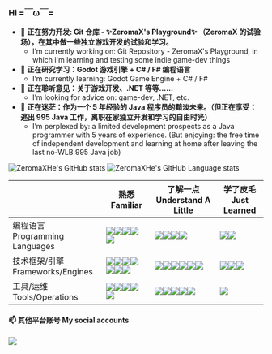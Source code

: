 ### Hi =￣ω￣=

- 🔭 **正在努力开发: Git 仓库 - ✨ZeromaX's Playground✨ （ZeromaX 的试验场），在其中做一些独立游戏开发的试验和学习。**
  - I’m currently working on: Git Repository - ZeromaX's Playground, in which i'm learning and testing some indie game-dev things
- 🌱 **正在研究学习：Godot 游戏引擎 + C# / F# 编程语言**
  - I’m currently learning: Godot Game Engine + C# / F#
- 👯 **正在聆听意见：关于游戏开发、.NET 等等……**
  - I’m looking for advice on: game-dev, .NET, etc.
- 🤔 **正在迷茫：作为一个 5 年经验的 Java 程序员的黯淡未来。（但正在享受：逃出 995 Java 工作，离职在家独立开发和学习的自由时光）**
  - I’m perplexed by: a limited development prospects as a Java programmer with 5 years of experience. (But enjoying: the free time of independent development and learning at home after leaving the last no-WLB 995 Java job)

![ZeromaXHe's GitHub stats](https://github-readme-stats.vercel.app/api?username=ZeromaXHe&show_icons=true&include_all_commits=true&line_height=21&locale=cn) ![ZeromaXHe's GitHub Language stats](https://github-readme-stats.vercel.app/api/top-langs?username=ZeromaXHe&layout=compact&locale=cn&hide=HTML,JavaScript)

|                                    | 熟悉<br/>Familiar                                            | 了解一点<br/>Understand A Little                                 | 学了皮毛<br/> Just Learned                                  |
| ---------------------------------- | ------------------------------------------------------------ | ------------------------------------------------------------ | ------------------------------------------------------------ |
| 编程语言<br/>Programming Languages | <img src="https://img.shields.io/badge/-Java-darkred?style=flat-square&logo=Oracle"/><img src="https://img.shields.io/badge/-Scala-red?style=flat-square&logo=Scala"/><img src="https://img.shields.io/badge/-F%23-royalblue?style=flat-square&logo=F%23"/><img src="https://img.shields.io/badge/-C%23-darkviolet?style=flat-square&logo=dotnet"/><img src="https://img.shields.io/badge/-GDScript-lightblue?style=flat-square&logo=godotengine"/> | <img src="https://img.shields.io/badge/-Kotlin-purple?style=flat-square&logo=kotlin"/><img src="https://img.shields.io/badge/-Python3-blue?style=flat-square&logo=Python"/><img src="https://img.shields.io/badge/-C%2B%2B-darkorchid?style=flat-square&logo=cplusplus"/><img src="https://img.shields.io/badge/-Haskell-dimgray?style=flat-square&logo=Haskell"/> | <img src="https://img.shields.io/badge/-Shell-powderblue?style=flat-square&logo=PowerShell"/><img src="https://img.shields.io/badge/-JavaScript-yellow?style=flat-square&logo=JavaScript"/> |
| 技术框架/引擎<br/>Frameworks/Engines | <img src="https://img.shields.io/badge/-MySQL-cornflowerblue?style=flat-square&logo=MySQL"/><img src="https://img.shields.io/badge/-Redis-darkred?style=flat-square&logo=Redis"/><img src="https://img.shields.io/badge/-Spring-darkseagreen?style=flat-square&logo=Spring"/><img src="https://img.shields.io/badge/-Spring%20Boot-green?style=flat-square&logo=Spring%20Boot"/><img src="https://img.shields.io/badge/-Zookeeper-darkslategray?style=flat-square"/><img src="https://img.shields.io/badge/-Tomcat-yellow?style=flat-square&logo=Apache%20Tomcat"/><img src="https://img.shields.io/badge/-Godot-lightblue?style=flat-square&logo=godotengine"/> | <img src="https://img.shields.io/badge/-Kafka-grey?style=flat-square&logo=Apache%20Kafka"/><img src="https://img.shields.io/badge/-RabbitMQ-red?style=flat-square&logo=RabbitMQ"/><img src="https://img.shields.io/badge/-Mongo%20DB-seagreen?style=flat-square&logo=MongoDB"/><img src="https://img.shields.io/badge/-Spring%20Cloud%20Netflix-limegreen?style=flat-square&logo=Netflix"/><img src="https://img.shields.io/badge/-Spring%20Cloud%20Alibaba-mediumseagreen?style=flat-square&logo=Alibaba%20Cloud"/><img src="https://img.shields.io/badge/-Elasticsearch-skyblue?style=flat-square&logo=Elasticsearch"/> | <img src="https://img.shields.io/badge/-Unity-slategray?style=flat-square&logo=Unity"/><img src="https://img.shields.io/badge/-LibGDX-red?style=flat-square"/><img src="https://img.shields.io/badge/-FXGL-darkred?style=flat-square"/> |
| 工具/运维<br/> Tools/Operations      | <img src="https://img.shields.io/badge/-Maven-blue?style=flat-square&logo=Apache%20Maven"/><img src="https://img.shields.io/badge/-Git-red?style=flat-square&logo=Git"/><img src="https://img.shields.io/badge/-IntelliJ%20IDEA-blueviolet?style=flat-square&logo=IntelliJ%20IDEA"/><img src="https://img.shields.io/badge/-Rider-purple?style=flat-square&logo=Rider"/><img src="https://img.shields.io/badge/-Markdown-black?style=flat-square&logo=Markdown"/> | <img src="https://img.shields.io/badge/-LaTeX-teal?style=flat-square&logo=LaTeX"/><img src="https://img.shields.io/badge/-Jenkins-darkred?style=flat-square&logo=Jenkins"/><img src="https://img.shields.io/badge/-NginX-forestgreen?style=flat-square&logo=nginx"/><img src="https://img.shields.io/badge/-Docker-blue?style=flat-square&logo=Docker"/><img src="https://img.shields.io/badge/-Kubernetes-darkblue?style=flat-square&logo=Kubernetes"/> | <img src="https://img.shields.io/badge/-Gradle-darkgreen?style=flat-square&logo=Gradle"/> |


#### 📫 其他平台账号 My social accounts
<a href="https://space.bilibili.com/4550069">
  <img src="https://img.shields.io/badge/Bilibili-ZeromaX%E8%A8%B8-lightblue?style=flat-square&logo=Bilibili"/>
</a>



<!--
**ZeromaXHe/ZeromaXHe** is a ✨ _special_ ✨ repository because its `README.md` (this file) appears on your GitHub profile.

Here are some ideas to get you started:

- 🔭 I’m currently working on ...
- 🌱 I’m currently learning ...
- 👯 I’m looking to collaborate on ...
- 🤔 I’m looking for help with ...
- 💬 Ask me about ...
- 📫 How to reach me: ...
- 😄 Pronouns: ...
- ⚡ Fun fact: ...
-->
